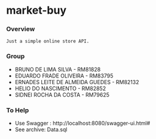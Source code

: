 # market-buy

### Overview
    
    Just a simple online store API.

### Group
  * BRUNO DE LIMA SILVA - RM81828
  * EDUARDO FRADE OLIVEIRA - RM83795
  *  ERNADES LEITE DE ALMEIDA GUEDES - RM82132
  *  HELIO DO NASCIMENTO - RM82852
  *  SIDNEI ROCHA DA COSTA - RM79625

### To Help
  * Use Swagger : http://localhost:8080/swagger-ui.html#
  * See archive: Data.sql 
  

